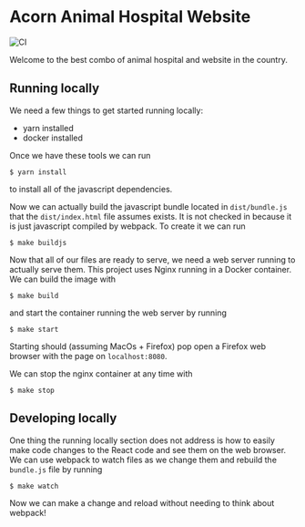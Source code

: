 # Acorn Animal Hospital Website
![CI](https://github.com/sweitzma/acorn/workflows/CI/badge.svg?branch=master)

Welcome to the best combo of animal hospital and website in the country.

## Running locally
We need a few things to get started running locally:
 - yarn installed
 - docker installed

Once we have these tools we can run
```
$ yarn install
```
to install all of the javascript dependencies.

Now we can actually build the javascript bundle located in `dist/bundle.js` that the `dist/index.html` file assumes exists. It is not checked in because it is just javascript compiled by webpack. To create it we can run
```
$ make buildjs
```

Now that all of our files are ready to serve, we need a web server running to actually serve them. This project uses Nginx running in a Docker container. We can build the image with
```
$ make build
```
and start the container running the web server by running
```
$ make start
```
Starting should (assuming MacOs + Firefox) pop open a Firefox web browser with the page on `localhost:8080`.

We can stop the nginx container at any time with
```
$ make stop
```

## Developing locally
One thing the running locally section does not address is how to easily make code changes to the React code and see them on the web browser. We can use webpack to watch files as we change them and rebuild the `bundle.js` file by running
```
$ make watch
```
Now we can make a change and reload without needing to think about webpack!
